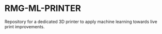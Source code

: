 # RMG-ML-PRINTER
Repository for a dedicated 3D printer to apply machine learning towards live print improvements.
